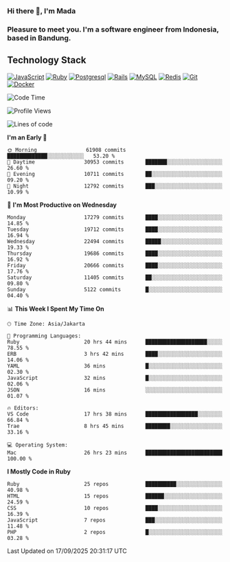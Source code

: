 ### Hi there 👋, I'm Mada
### Pleasure to meet you. I'm a software engineer from Indonesia, based in Bandung.

## Technology Stack

[![JavaScript](https://img.shields.io/badge/-JavaScript-%23F7DF1C?style=flat-square&logo=javascript&logoColor=000000&labelColor=%23F7DF1C&color=%23FFCE5A)](https://www.javascript.com/)
[![Ruby](https://img.shields.io/badge/Ruby-CC342D?style=flat-square&logo=ruby&logoColor=white)](https://www.ruby-lang.org/en/)
[![Postgresql](https://img.shields.io/badge/PostgreSQL-316192?style=flat-square&logo=postgresql&logoColor=ffffff)](https://www.postgresql.org/)
[![Rails](https://img.shields.io/badge/Ruby_on_Rails-CC0000?style=flat-square&logo=ruby-on-rails&logoColor=white)](https://rubyonrails.org/)
[![MySQL](https://img.shields.io/badge/-MySQL-4479A1?style=flat-square&logo=MySQL&logoColor=ffffff)](https://www.mysql.com/)
[![Redis](https://img.shields.io/badge/-Redis-DC382D?style=flat-square&logo=Redis&logoColor=ffffff)](https://redis.io/)
[![Git](https://img.shields.io/badge/-Git-%23F05032?style=flat-square&logo=git&logoColor=%23ffffff)](https://git-scm.com/)
[![Docker](https://img.shields.io/badge/-Docker-2496ED?style=flat-square&logo=docker&logoColor=ffffff)](https://www.docker.com/)
<!--
**madaarya/madaarya** is a ✨ _special_ ✨ repository because its `README.md` (this file) appears on your GitHub profile.

Here are some ideas to get you started:

- 🔭 I’m currently working on ...
- 🌱 I’m currently learning ...
- 👯 I’m looking to collaborate on ...
- 🤔 I’m looking for help with ...
- 💬 Ask me about ...
- 📫 How to reach me: ...
- 😄 Pronouns: ...
- ⚡ Fun fact: ...
-->
<!--START_SECTION:waka-->
![Code Time](http://img.shields.io/badge/Code%20Time-7%2C719%20hrs%203%20mins-blue)

![Profile Views](http://img.shields.io/badge/Profile%20Views-0-blue)

![Lines of code](https://img.shields.io/badge/From%20Hello%20World%20I%27ve%20Written-53.3%20million%20lines%20of%20code-blue)

**I'm an Early 🐤** 

```text
🌞 Morning                61908 commits       █████████████░░░░░░░░░░░░   53.20 % 
🌆 Daytime                30953 commits       ███████░░░░░░░░░░░░░░░░░░   26.60 % 
🌃 Evening                10711 commits       ██░░░░░░░░░░░░░░░░░░░░░░░   09.20 % 
🌙 Night                  12792 commits       ███░░░░░░░░░░░░░░░░░░░░░░   10.99 % 
```
📅 **I'm Most Productive on Wednesday** 

```text
Monday                   17279 commits       ████░░░░░░░░░░░░░░░░░░░░░   14.85 % 
Tuesday                  19712 commits       ████░░░░░░░░░░░░░░░░░░░░░   16.94 % 
Wednesday                22494 commits       █████░░░░░░░░░░░░░░░░░░░░   19.33 % 
Thursday                 19686 commits       ████░░░░░░░░░░░░░░░░░░░░░   16.92 % 
Friday                   20666 commits       ████░░░░░░░░░░░░░░░░░░░░░   17.76 % 
Saturday                 11405 commits       ██░░░░░░░░░░░░░░░░░░░░░░░   09.80 % 
Sunday                   5122 commits        █░░░░░░░░░░░░░░░░░░░░░░░░   04.40 % 
```


📊 **This Week I Spent My Time On** 

```text
🕑︎ Time Zone: Asia/Jakarta

💬 Programming Languages: 
Ruby                     20 hrs 44 mins      ████████████████████░░░░░   78.55 % 
ERB                      3 hrs 42 mins       ████░░░░░░░░░░░░░░░░░░░░░   14.06 % 
YAML                     36 mins             █░░░░░░░░░░░░░░░░░░░░░░░░   02.30 % 
JavaScript               32 mins             █░░░░░░░░░░░░░░░░░░░░░░░░   02.06 % 
JSON                     16 mins             ░░░░░░░░░░░░░░░░░░░░░░░░░   01.07 % 

🔥 Editors: 
VS Code                  17 hrs 38 mins      █████████████████░░░░░░░░   66.84 % 
Trae                     8 hrs 45 mins       ████████░░░░░░░░░░░░░░░░░   33.16 % 

💻 Operating System: 
Mac                      26 hrs 23 mins      █████████████████████████   100.00 % 
```

**I Mostly Code in Ruby** 

```text
Ruby                     25 repos            ██████████░░░░░░░░░░░░░░░   40.98 % 
HTML                     15 repos            ██████░░░░░░░░░░░░░░░░░░░   24.59 % 
CSS                      10 repos            ████░░░░░░░░░░░░░░░░░░░░░   16.39 % 
JavaScript               7 repos             ███░░░░░░░░░░░░░░░░░░░░░░   11.48 % 
PHP                      2 repos             █░░░░░░░░░░░░░░░░░░░░░░░░   03.28 % 
```




 Last Updated on 17/09/2025 20:31:17 UTC
<!--END_SECTION:waka-->
